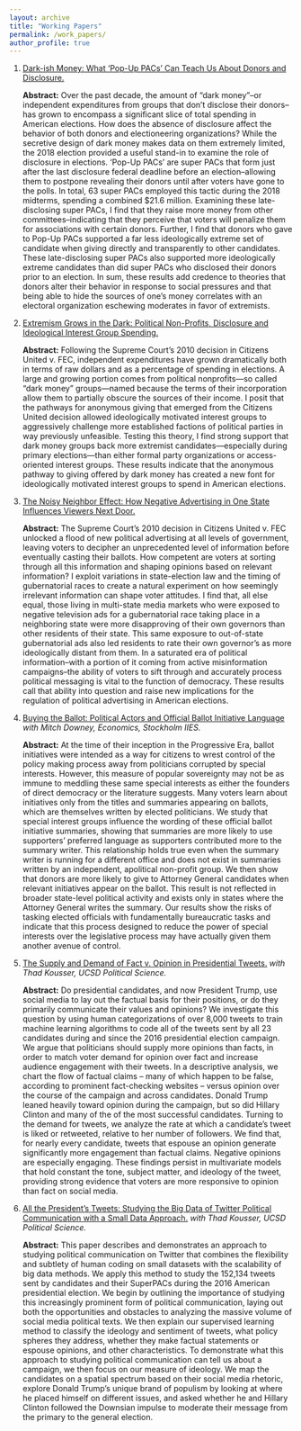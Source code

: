 ```yaml
---
layout: archive
title: "Working Papers"
permalink: /work_papers/
author_profile: true
---
```

1. [Dark-ish Money: What ‘Pop-Up PACs’ Can Teach Us About Donors and Disclosure.](https://papers.ssrn.com/sol3/papers.cfm?abstract_id=3441922)

   **Abstract:** Over the past decade, the amount of “dark money”–or independent expenditures
from groups that don’t disclose their donors–has grown to encompass a significant slice of total spending in
American elections. How does the absence of disclosure affect the behavior of both donors and electioneering
organizations? While the secretive design of dark money makes data on them extremely limited, the 2018
election provided a useful stand-in to examine the role of disclosure in elections. ‘Pop-Up PACs’ are super
PACs that form just after the last disclosure federal deadline before an election–allowing them to postpone
revealing their donors until after voters have gone to the polls. In total, 63 super PACs employed this tactic
during the 2018 midterms, spending a combined $21.6 million. Examining these late-disclosing super PACs, I
find that they raise more money from other committees–indicating that they perceive that voters will penalize
them for associations with certain donors. Further, I find that donors who gave to Pop-Up PACs supported a
far less ideologically extreme set of candidate when giving directly and transparently to other candidates.
These late-disclosing super PACs also supported more ideologically extreme candidates than did super PACs
who disclosed their donors prior to an election. In sum, these results add credence to theories that donors
alter their behavior in response to social pressures and that being able to hide the sources of one’s money
correlates with an electoral organization eschewing moderates in favor of extremists.


1. [Extremism Grows in the Dark: Political Non-Profits, Disclosure and Ideological Interest Group Spending.](https://github.com/StanOkl/StanOkl.github.io/blob/master/files/dm_extremism.pdf)

   **Abstract:** Following the Supreme Court’s 2010 decision in Citizens United v. FEC, independent expenditures have grown dramatically both in terms of raw dollars and as a percentage of spending in elections. A large and growing portion comes from political nonprofits—so called “dark money” groups—named because the terms of their incorporation allow them to partially obscure the sources of their income. I posit that the pathways for anonymous giving that emerged from the Citizens United decision allowed ideologically motivated interest groups to aggressively challenge more established factions of political parties in way previously unfeasible. Testing this theory, I find strong support that dark money groups back more extremist candidates—especially during primary elections—than either formal party organizations or access-oriented interest groups. These results indicate that the anonymous pathway to giving offered by dark money has created a new font for ideologically motivated interest groups to spend in American elections.


1. [The Noisy Neighbor Effect: How Negative Advertising in One State Influences Viewers Next Door.](https://papers.ssrn.com/sol3/papers.cfm?abstract_id=3337099)

   **Abstract:** The Supreme Court’s 2010 decision in Citizens United v. FEC unlocked a flood of new political advertising at all levels of government, leaving voters to decipher an unprecedented level of information before eventually casting their ballots. How competent are voters at sorting through all this information and shaping opinions based on relevant information? I exploit variations in state-election law and the timing of gubernatorial races to create a natural experiment on how seemingly irrelevant information can shape voter attitudes. I find that, all else equal, those living in multi-state media markets who were exposed to negative television ads for a gubernatorial race taking place in a neighboring state were more disapproving of their own governors than other residents of their state. This same exposure to out-of-state  gubernatorial ads also led residents to rate their own governor’s as more ideologically distant from them. In a saturated era of political information–with a portion of it coming from active misinformation campaigns–the ability of voters to sift through and accurately process political messaging is vital to the function of democracy. These results call that ability into question and raise new implications for the regulation of political advertising in American elections.


1. [Buying the Ballot: Political Actors and Official Ballot Initiative Language](https://papers.ssrn.com/sol3/papers.cfm?abstract_id=3235539) 
   *with Mitch Downey, Economics, Stockholm IIES.*

   **Abstract:** At the time of their inception in the Progressive Era, ballot initiatives were intended as a way for citizens to wrest control of the policy making process away from politicians corrupted by special interests. However, this measure of popular sovereignty may not be as immune to meddling these same special interests as either the founders of direct democracy or the literature suggests. Many voters learn about initiatives only from the titles and summaries appearing on ballots, which are themselves written by elected politicians. We study that special interest groups influence the wording of these official ballot initiative summaries, showing that summaries are more likely to use supporters’ preferred language as supporters contributed more to the summary writer. This relationship holds true even when the summary writer is running for a different office and does not exist in summaries written by an independent, apolitical non-profit group. We then show that donors are more likely to give to Attorney General candidates when relevant initiatives appear on the ballot. This result is not reflected in broader state-level political activity and exists only in states where the Attorney General writes the summary. Our results show the risks of tasking elected officials with fundamentally bureaucratic tasks and indicate that this process designed to reduce the power of special interests over the legislative process may have actually given them another avenue of control.

1. [The Supply and Demand of Fact v. Opinion in Presidential Tweets.](https://github.com/StanOkl/StanOkl.github.io/blob/master/files/Fact_versus_Opinion_ko.docx)
  *with Thad Kousser, UCSD Political Science.*

   **Abstract:** Do presidential candidates, and now President Trump, use social media to
lay out the factual basis for their positions, or do they primarily communicate their values and opinions? We investigate this question by using human categorizations of over 8,000 tweets to train machine learning algorithms to code all of the tweets sent by all 23 candidates during and since the 2016 presidential election campaign. We argue that politicians should supply more opinions than facts, in order to match voter demand for opinion over fact and increase audience engagement with their tweets. In a descriptive analysis, we chart the flow of factual claims – many of which happen to be false, according to prominent fact-checking websites – versus opinion over the course of the campaign and across candidates. Donald Trump leaned heavily toward opinion during the campaign, but so did Hillary Clinton and many of the of the most successful candidates. Turning to the demand for tweets, we analyze the rate at which a candidate’s tweet is liked or retweeted, relative to her number of followers. We find that, for nearly every candidate, tweets that espouse an opinion generate significantly more engagement than factual claims. Negative opinions are especially engaging. These findings persist in multivariate models that hold constant the tone, subject matter, and ideology of the tweet, providing strong evidence that voters are more responsive to opinion than fact on social media.

1. [All the President’s Tweets: Studying the Big Data of Twitter Political Communication with a Small Data Approach.](http://acsweb.ucsd.edu/~soklobdz/All_the_President%E2%80%99s_Tweets.pdf)
    *with Thad Kousser, UCSD Political Science.*

    **Abstract:** This paper describes and demonstrates an approach to studying political communication on Twitter that combines the flexibility and subtlety of human coding on small datasets with the scalability of big data methods. We apply this method to study the 152,134 tweets sent by candidates and their SuperPACs during the 2016 American presidential election. We begin by outlining the importance of studying this increasingly prominent form of political communication, laying out both the opportunities and obstacles to analyzing the massive volume of social media political texts. We then explain our supervised learning method to classify the ideology and sentiment of tweets, what policy spheres they address, whether they make factual statements or espouse opinions, and other characteristics. To demonstrate what this approach to studying political communication can tell us about a campaign, we then focus on our measure of ideology. We map the candidates on a spatial spectrum based on their social media rhetoric, explore Donald Trump’s unique brand of populism by looking at where he placed himself on different issues, and asked whether he and Hillary Clinton followed the Downsian impulse to moderate their message from the primary to the general election.

